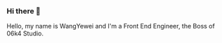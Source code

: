### Hi there 👋

Hello, my name is WangYewei and I'm a Front End Engineer, the Boss of 06k4 Studio.

<!-- My name is Dima and i'm a creator from Tel Aviv, Israel. I'm excited about web technologies, developer UX and tooling.

🔭 I’m currently building a low-code programing based on vue 3.x.

<!--
**WangYeWei/WangyeWei** is a ✨ _special_ ✨ repository because its `README.md` (this file) appears on your GitHub profile.

Here are some ideas to get you started:

- 🔭 I’m currently working on ...
- 🌱 I’m currently learning ...
- 👯 I’m looking to collaborate on ...
- 🤔 I’m looking for help with ...
- 💬 Ask me about ...
- 📫 How to reach me: ...
- 😄 Pronouns: ...
- ⚡ Fun fact: ...
-->
